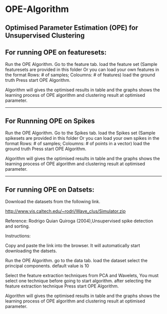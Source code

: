 # OPE-Algorithm
Optimised Parameter Estimation (OPE) for Unsupervised Clustering
--------------------------------
For running OPE on featuresets:
-------------------------------

Run the OPE Algorithm. 
Go to the feature tab. 
load the feature set (Sample featuresets are provided in this folder
Or you can load your own features in the format Rows: # of samples; Coloumns: # of features)
load the ground truth
Press start OPE Algorithm. 

Algorithm will gives the optimised results in table and the graphs shows 
the learning process of OPE algorithm and clustering result at optimised parameter.

----------------------------------
For Runnning OPE on Spikes
-------------------------------
Run the OPE Algorithm. 
Go to the Spikes tab. 
load the Spikes set (Sample spikesets are provided in this folder
Or you can load your own spikes in the format Rows: # of samples; Coloumns: # of points in a vector)
load the ground truth
Press start OPE Algorithm. 

Algorithm will gives the optimised results in table and the graphs shows 
the learning process of OPE algorithm and clustering result at optimised parameter.

--------------------------------
For running OPE on Datsets:
-------------------------------

Download the datasets from the following link. 

http://www.vis.caltech.edu/~rodri/Wave_clus/Simulator.zip

Reference: Rodrigo Quian Quiroga (2004),Unsupervised spike detection and sorting.
 
Instructions: 

Copy and paste the link into the browser. It will automatically start downloading the datsets. 

Run the OPE Algorithm. 
go to the data tab. 
load the dataset
select the principal components. default value is 10

Select the feature extraction techniques from PCA and Wavelets,
You must select one technique before going to start algorithm. 
after selecting the feature extraction technique 
Press start OPE Algorithm. 

Algorithm will gives the optimised results in table and the graphs shows 
the learning process of OPE algorithm and clustering result at optimised parameter.
